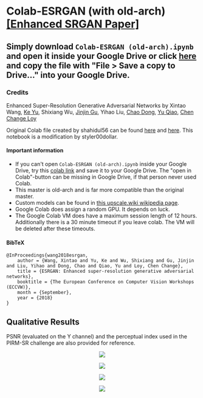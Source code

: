 # Colab-ESRGAN (with old-arch) [[Enhanced SRGAN Paper]](https://arxiv.org/abs/1809.00219)
## Simply download `Colab-ESRGAN (old-arch).ipynb` and open it inside your Google Drive or click [here](https://colab.research.google.com/drive/1n8tT3OzkS3iPdE3n2bIHU2aGh9RR5Nsv#scrollTo=T3wGB80dBZMe) and copy the file with "File > Save a copy to Drive..." into your Google Drive. 
### 

### Credits
Enhanced Super-Resolution Generative Adversarial Networks by Xintao Wang, [Ke Yu](https://yuke93.github.io/), Shixiang Wu, [Jinjin Gu](http://www.jasongt.com/), Yihao Liu, [Chao Dong](https://scholar.google.com.hk/citations?user=OSDCB0UAAAAJ&hl=en), [Yu Qiao](http://mmlab.siat.ac.cn/yuqiao/), [Chen Change Loy](http://personal.ie.cuhk.edu.hk/~ccloy/)

Original Colab file created by shahidul56 can be found [here](https://github.com/xinntao/ESRGAN/pull/22) and [here](https://colab.research.google.com/github/shahidul56/ESRGAN/blob/master/ESRGAN.ipynb). This notebook is a modification by styler00dollar.


#### Important information

- If you can't open `Colab-ESRGAN (old-arch).ipynb` inside your Google Drive, try this [colab link](https://colab.research.google.com/drive/1n8tT3OzkS3iPdE3n2bIHU2aGh9RR5Nsv#scrollTo=T3wGB80dBZMe) and save it to your Google Drive. The "open in Colab"-button can be missing in Google Drive, if that person never used Colab.
- This master is old-arch and is far more compatible than the original master.
- Custom models can be found in [this upscale.wiki wikipedia page](https://upscale.wiki/wiki/Model_Database).
- Google Colab does assign a random GPU. It depends on luck.
- The Google Colab VM does have a maximum session length of 12 hours. Additionally there is a 30 minute timeout if you leave colab. The VM will be deleted after these timeouts.

#### BibTeX
<!--
    @article{wang2018esrgan,
        author={Wang, Xintao and Yu, Ke and Wu, Shixiang and Gu, Jinjin and Liu, Yihao and Dong, Chao and Loy, Chen Change and Qiao, Yu and Tang, Xiaoou},
        title={ESRGAN: Enhanced super-resolution generative adversarial networks},
        journal={arXiv preprint arXiv:1809.00219},
        year={2018}
    }
-->    
    @InProceedings{wang2018esrgan,
        author = {Wang, Xintao and Yu, Ke and Wu, Shixiang and Gu, Jinjin and Liu, Yihao and Dong, Chao and Qiao, Yu and Loy, Chen Change},
        title = {ESRGAN: Enhanced super-resolution generative adversarial networks},
        booktitle = {The European Conference on Computer Vision Workshops (ECCVW)},
        month = {September},
        year = {2018}
    }
## Qualitative Results
PSNR (evaluated on the Y channel) and the perceptual index used in the PIRM-SR challenge are also provided for reference.

<p align="center">
  <img src="figures/qualitative_cmp_01.jpg">
</p>
<p align="center">
  <img src="figures/qualitative_cmp_02.jpg">
</p>
<p align="center">
  <img src="figures/qualitative_cmp_03.jpg">
</p>
<p align="center">
  <img src="figures/qualitative_cmp_04.jpg">
</p>

